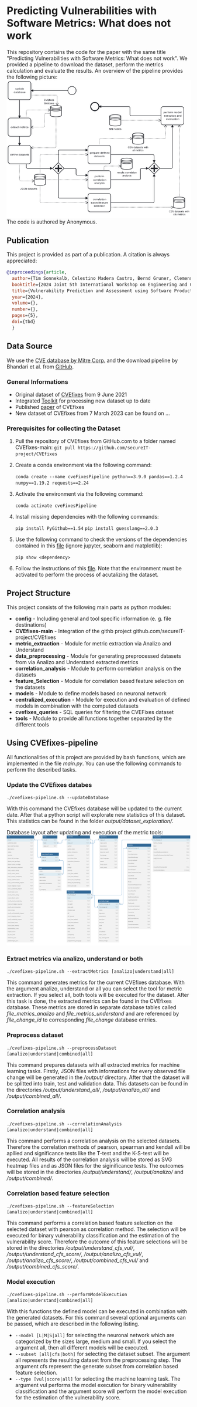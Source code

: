 # Predicting Vulnerabilities with Software Metrics: What does not work

This repository contains the code for the paper with the same title "Predicting Vulnerabilities with Software Metrics: What does not work". We provided a pipeline to download the dataset, perform the metrics calculation and evaluate the results.
An overview of the pipeline provides the following picture:
![image](./bpmn.png)
The code is authored by Anonymous.

## Publication
This project is provided as part of a publication. A citation is always appreciated:
```bibtex
@inproceedings{article,
  author={Tim Sonnekalb, Celestino Madera Castro, Bernd Gruner, Clemens-Alexander Brust, Wolfram Amme},
  booktitle={2024 Joint 5th International Workshop on Engineering and Cybersecurity of Critical Systems and 2nd International Workshop on Software Vulnerability Management (SVM)}, 
  title={Vulnerability Prediction and Assessment using Software Product Metrics and Machine Learning: What does not work }, 
  year={2024},
  volume={},
  number={},
  pages={5},
  doi={tbd}
  }
```

## Data Source
We use the [CVE database by Mitre Corp.](https://cve.mitre.org/) and the download pipeline by Bhandari et al. from [GitHub](https://github.com/secureIT-project/CVEfixes).

### General Informations
- Original dataset of [CVEfixes](https://zenodo.org/record/4476564#.Y9fYnGGZNhF) from 9 June 2021
- Integrated [Toolkit](https://github.com/secureIT-project/CVEfixes) for processing new dataset up to date
- Published [paper](https://dl.acm.org/doi/pdf/10.1145/3475960.3475985) of CVEfixes
- New dataset of CVEfixes from 7 March 2023 can be found on ...

### Prerequisites for collecting the Dataset

1. Pull the repository of CVEfixes from GitHub.com to a folder named CVEfixes-main:
    `git pull https://github.com/secureIT-project/CVEfixes`

2. Create a conda environment via the following command:

    `conda create --name cveFixesPipeline python==3.9.0 pandas==1.2.4 numpy==1.19.2 requests==2.24`

3. Activate the environment via the following command:

    `conda activate cveFixesPipeline`

4. Install missing dependencies with the following commands:

    `pip install PyGithub==1.54`
    `pip install guesslang==2.0.3`

5. Use the following command to check the versions of the dependencies contained in this [file](/CVEfixes-main/requirements.txt) (ignore jupyter, seaborn and matplotlib):

    `pip show <dependency>`

6. Follow the instructions of this [file](/CVEfixes-main/INSTALL.md#recollecting-the-cvefixes-dataset-from-scratch). Note that the environment must be activated to perform the process of acutalizing the dataset.

## Project Structure
This project consists of the following main parts as python modules:

- **config** - Including general and tool specific information (e. g. file destinations)
- **CVEfixes-main** - Integration of the githb project github.com/secureIT-project/CVEfixes
- **metric_extraction** - Module for metric extraction via Analizo and Understand
- **data_preprocessing** - Module for generating preprocessed datasets from via Analizo and Understand extracted metrics
- **correlation_analysis** - Module to perform correlation analysis on the datasets
- **feature_Selection** - Module for correlation based feature selection on the datasets
- **models** - Module to define models based on neuronal network
- **centralized_execution** - Module for execution and evaluation of defined models in combination with the computed datasets
- **cvefixes_queries** - SQL queries for filtering the CVEFixes dataset
- **tools** - Module to provide all functions together separated by the different tools

## Using CVEfixes-pipeline

All functionalities of this project are provided by bash functions, which are implemented in the file *main.py*. You can use the following commands to perform the described tasks.

### Update the CVEfixes databes

    ./cvefixes-pipeline.sh --updateDatabase

With this command the CVEfixes database will be updated to the current date. After that a python script will explorate new statistics of this dataset. This statistics can be found in the folder *output/dataset_exploration/*.

Database layout after updating and execution of the metric tools:
![image](./db_schema.png)

### Extract metrics via analizo, understand or both

    ./cvefixes-pipeline.sh --extractMetrics [analizo|understand|all]

This command generates metrics for the current CVEfixes database. With the argument analizo, understand or all you can select the tool for metric extraction. If you select all, both tools will be executed for the dataset. After this task is done, the extracted metrics can be found in the CVEfixes database. These metrics are stored in separate database tables called *file_metrics_analizo* and *file_metrics_understand* and are referenced by *file_change_id* to corresponding *file_change* database entries.

### Preprocess dataset
    ./cvefixes-pipeline.sh --preprocessDataset [analizo|understand|combined|all]

This command prepares datasets with all extracted metrics for machine learning tasks. Firstly, JSON files with informations for every observed file change will be generated in the */output/* directory. After that the dataset will be splitted into train, test and validation data. This datasets can be found in the directories */output/understand_all/*, */output/analizo_all/* and */output/combined_all/*.

### Correlation analysis
    ./cvefixes-pipeline.sh --correlationAnalysis [analizo|understand|combined|all]

This command performs a correlation analysis on the selected datasets. Therefore the correlation methods of pearson, spearman and kendall will be apllied and significance tests like the T-test and the K-S-test will be executed. All results of the correlation analysis will be stored as SVG heatmap files and as JSON files for the siginificance tests. The outcomes will be stored in the directories */output/understand/*, */output/analizo/* and */output/combined/*.

### Correlation based feature selection
    ./cvefixes-pipeline.sh --featureSelection [analizo|understand|combined|all]

This command performs a correlation based feature selection on the selected dataset with pearson as correlation method. The selection will be executed for binary vulnerability classification and the estimation of the vulnerability score. Therefore the outcome of this feature selections will be stored in the directories */output/understand_cfs_vul/*, */output/understand_cfs_score/*, */output/analizo_cfs_vul/*, */output/analizo_cfs_score/*, */output/combined_cfs_vul/* and */output/combined_cfs_score/*.

### Model execution
    ./cvefixes-pipeline.sh --performModelExecution [analizo|understand|combined|all]

With this functions the defined model can be executed in combination with the generated datasets. For this command several optional arguments can be passed, which are described in the following listing.

- `--model [L|M|S|all]` for selecting the neuronal network which are categorized by the sizes large, medium and small. If you select the argument all, then all different models will be executed.
- `--subset [all|cfs|both]` for selecting the dataset subset. The argument all represents the resulting dataset from the preprocessing step. The argument cfs represent the generate subset from correlation based feature selection.
- `--type [vul|score|all]` for selecting the machine learning task. The argument vul performs the model execution for binary vulnerability classification and the argument score will perform the model execution for the estimation of the vulnerability score.
